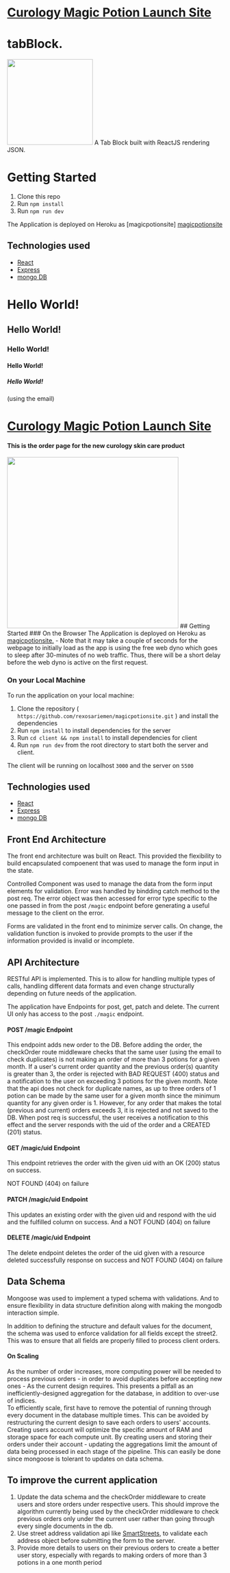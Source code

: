 # <a href="https://magicpotionsite.herokuapp.com/" target="_blank">Curology Magic Potion Launch Site</a>


# tabBlock. 
<img style="text-align: center" height=200 alt="" src="https://cdna.artstation.com/p/assets/images/images/009/838/868/large/anna-emelyanova-bottle-3.jpg?1521148475"></img> A Tab Block built with ReactJS rendering JSON.
# Getting Started

1. Clone this repo
1. Run `npm install`
1. Run `npm run dev`


The Application is deployed on Heroku as [magicpotionsite] <a href="https://magicpotionsite.herokuapp.com/">magicpotionsite</a>


## Technologies used
- <a href="https://github.com/facebook/react" alt="">React</a>
- <a href="https://github.com/expressjs/express" alt="">Express</a>
- <a href="https://github.com/expressjs/express" alt="">mongo DB</a>

# Hello World!
## Hello World!
### Hello World!
#### Hello World!
##### Hello World!
(using the email)


# <a href="https://magicpotionsite.herokuapp.com/" target="_blank">Curology Magic Potion Launch Site</a>
#### This is the order page for the new curology skin care product
<img width=400 alt="" src="./client/public/curology.png" />
## Getting Started
### On the Browser
The Application is deployed on Heroku as <a href="https://magicpotionsite.herokuapp.com/">magicpotionsite.</a>
- Note that it may take a couple of seconds for the webpage to initially load as
the app is using the free web dyno which goes to sleep after 30-minutes of no web
traffic. Thus, there will be a short delay before the web dyno is active on the first request.

### On your Local Machine
To run the application on your local machine: 
1. Clone the repository (` https://github.com/rexosariemen/magicpotionsite.git` ) and install the dependencies
2. Run `npm install` to install dependencies for the server
3. Run `cd client && npm install` to install dependencies for client
4. Run `npm run dev` from the root directory to start both the server and client.

The client will be running on localhost `3000` and the server on `5500`

## Technologies used
- <a href="https://github.com/facebook/react" alt="">React</a>
- <a href="https://github.com/expressjs/express" alt="">Express</a>
- <a href="https://github.com/expressjs/express" alt="">mongo DB</a>

## Front End Architecture
The front end architecture was built on React. This provided the flexibility to
build encapsulated compoenent that was used to manage the form input in the state.

Controlled Component was used to manage the data from the form input elements
for validation. 
Error was handled by bindding catch method to the post req. The error object was then accessed for error type specific to the one passed in from the post `/magic` endpoint before generating a useful message to the client on the error. 

Forms are validated in the front end to minimize server calls. On change, the 
validation function is invoked to provide prompts to the user if the information
provided is invalid or incomplete.

## API Architecture
RESTful API is implemented. This is to allow for handling multiple types of  calls, handling different data formats and even change structurally depending on future needs of the application. 

The application have Endpoints for post, get, patch and delete. The current UI only
has access to the post `./magic` endpoint.
#### POST /magic Endpoint
This endpoint adds new order to the DB. Before adding the order, the checkOrder 
route middleware checks that the same user (using the email to check duplicates)
is not making an order of more than 3 potions for a given month. If a user's
current order quantity and the previous order(s) quantity is greater than 3, the
order is rejected with BAD REQUEST (400) status and a notification to the user on 
exceeding 3 potions for the given month.
Note that the api does not check for duplicate names, as up to three orders of 1 potion 
can be made by the same user for a given month since the minimum quantity for any
given order is 1. However, for any order that makes the total (previous and current)
orders exceeds 3, it is rejected and not saved to the DB.
When post req is successful, the user receives a notification to this effect and 
the server responds with the uid of the order and a CREATED (201) status.
#### GET /magic/uid Endpoint
This endpoint retrieves the order with the given uid with an OK (200) status on success.

NOT FOUND (404) on failure
#### PATCH /magic/uid Endpoint
This updates an existing order with the given uid and respond with the 
uid and the fulfilled column on success. And a NOT FOUND (404) on failure
#### DELETE /magic/uid Endpoint
The delete endpoint deletes the order of the uid given with a resource deleted 
successfully response on success and NOT FOUND (404) on failure

## Data Schema
Mongoose was used to implement a typed schema with validations. And to ensure 
flexibility in data structure definition along with making the mongodb interaction
simple. 

In addition to defining the structure and default values for the document, the schema
was used to enforce validation for all fields except the street2. This was to ensure
that all fields are properly filled to process client orders.
#### On Scaling
As the number of order increases, more computing power will be needed to process 
previous orders - in order to avoid duplicates before accepting new ones - As the 
current design requires. This presents a pitfall as an inefficiently-designed 
aggregation for the database, in addition to over-use of indices. <br />
To efficiently scale, first have to remove the potential of running through every 
document in the database multiple times. This can be avoided by restructuring the 
current design to save each orders to users' accounts. Creating users account will 
optimize the specific amount of RAM and storage space for each compute unit.
By creating users and storing their orders under their account - updating the 
aggregations limit the amount of data being processed in each stage of the pipeline.
This can easily be done since mongoose is tolerant to updates on data schema.

## To improve the current application
1. Update the data schema and the checkOrder middleware to create users and store 
orders under respective users. This should improve the algorithm currently being used by the
checkOrder middleware to check previous orders only under the current user rather than 
going through every single documents in the db.
2. Use street address validation api like <a href="https://smartystreets.com/products/apis/us-street-api">SmartStreets</a>, to validate each address object before submitting the 
form to the server.
3. Provide more details to users on their previous orders to create a better 
user story, especially with regards to making orders of more than 3 potions in 
a one month period
